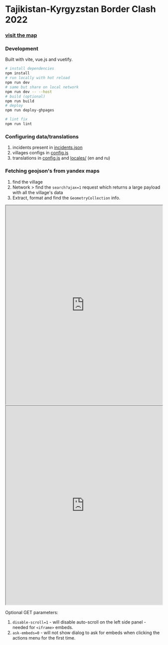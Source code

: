 # Tajikistan-Kyrgyzstan Border Clash 2022

### [visit the map](https://bellingcat.github.io/vis-tj-kg-map-2022/)

### Development

Built with vite, vue.js and vuetify. 

```bash
# install dependencies
npm install
# run locally with hot reload
npm run dev
# same but share on local network
npm run dev -- --host
# build (optional)
npm run build
# deploy
npm run deploy-ghpages

# lint fix
npm run lint
```

### Configuring data/translations
1. incidents present in [incidents.json](/public/incidents.json)
2. villages configs in [config.js](config.js)
3. translations in [config.js](config.js) and [locales/](src/locales/) (en and ru)

### Fetching geojson's from yandex maps
1. find the village
2. Network > find the `search?ajax=1` request which returns a large payload with all the village's data
3. Extract, format and find the `GeometryCollection` info.


<iframe src="https://bellingcat.github.io/vis-tj-kg-map-2022?disable-scroll=1&ask-embeds=0" title="Tajikistan-Kyrgyzstan Border Clash 2022 map" height="640" width="100%" allow="fullscreen; clipboard-write; "></iframe>
<iframe src="http://localhost:3000?disable-scroll=1&ask-embeds=0" title="Tajikistan-Kyrgyzstan Border Clash 2022 map" height="640" width="100%" allow="fullscreen; clipboard-write; "></iframe>

Optional GET parameters:
1. `disable-scroll=1` - will disable auto-scroll on the left side panel - needed for `<iframe>` embeds.
2. `ask-embeds=0` - will not show dialog to ask for embeds when clicking the actions menu for the first time.